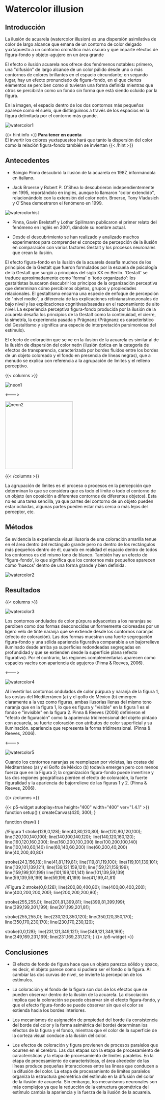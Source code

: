 # Watercolor illusion

## Introducción

La ilusión de acuarela (watercolor illusion) es una dispersión asimilativa de color de largo alcance que emana de un contorno de color delgado yuxtapuesto a un contorno cromático más oscuro y que imparte efectos de figura-fondo y objeto-agujero en un área grande

El efecto o ilusión acuarela  nos ofrece dos fenómenos notables: primero, una "difusión" de largo alcance de un color pálido desde uno o más contornos de colores brillantes en el espacio circundante; en segundo lugar, hay un efecto pronunciado de figura-fondo, en el que ciertos elementos se perciben como si tuvieran una forma definida mientras que otros se percibirán como un fondo sin forma que está siendo ocluido por la figura. 

En la imagen, el espacio dentro de los dos contornos más pequeños aparece como el suelo, que distinguimos a través de los espacios en la figura delimitada por el contorno más grande. 

![watercolor1](https://www.illusionsindex.org/images/illusions/watercolour-effect/wc3.jpg)

{{< hint info >}}
**Para tener en cuenta**  
El invertir los colores yuxtapuestos hará que tanto la dispersión del color como la relación figura-fondo también se inviertan
{{< /hint >}}

## Antecedentes

 - Baingio Pinna descubrió la ilusión de la acuarela en 1987, informándola en italiano.

 - Jack Broerse y Robert P. O'Shea lo descubrieron independientemente en 1995, reportándolo en inglés, aunque lo llamaron "color extendido", relacionándolo con la extensión del color neón. Broerse, Tony Vladusich y O'Shea demostraron el fenómeno en 1999. 

 ![watercolorhist](https://wikiimg.tojsiabtv.com/wikipedia/commons/thumb/c/ce/AfterBroerseet1999.pdf/page1-440px-AfterBroerseet1999.pdf.jpg)
 
 - Pinna, Gavin Brelstaff y Lothar Spillmann publicaron el primer relato del fenómeno en inglés en 2001, dándole su nombre actual.
 
 - Desde el descubrimiento se han realizado y analizado muchos experimentos para comprender el concepto de percepción de la ilusión en comparación con varios factores Gestalt y los procesos neuronales que crean la ilusión.

El efecto figura-fondo en la ilusión de la acuarela desafía muchos de los principios de la Gestalt que fueron formulados por la escuela de psicología de la Gestalt que surgió a principios del siglo XX en Berlín. 'Gestalt' se traduce aproximadamente como 'forma' o 'todo organizado': los gestaltistas buscaron descubrir los principos de la organización perceptiva que determinan cómo percibimos objetos, grupos y propiedades relacionales. El gestaltismo encarna una especie de enfoque de percepción de "nivel medio", a diferencia de las explicaciones retinianas/neuronales de bajo nivel y las explicaciones cognitivas/basadas en el razonamiento de alto nivel. La experiencia perceptiva figura-fondo producida por la ilusión de la acuarela desafía los principios de la Gestalt como la continuidad, el cierre, la simetría, la experiencia pasada y Prägnanz (Prägnanz es característico del Gestaltismo y significa una especie de interpretación parsimoniosa del estímulo).

El efecto de coloración que se ve en la ilusión de la acuarela es similar al de la ilusión de dispersión del color neón (ilusión óptica en la categoría de efectos de transparencia, caracterizada por bordes fluidos entre los bordes de un objeto coloreado y el fondo en presencia de líneas negras), que a menudo se explica con referencia a la agrupación de límites y el relleno perceptivo. 

{{< columns >}}

![neon1](https://wikiimg.tojsiabtv.com/wikipedia/commons/thumb/e/e7/Neon_Color_Circle.gif/220px-Neon_Color_Circle.gif)

<--->

<img src="https://wikiimg.tojsiabtv.com/wikipedia/commons/thumb/9/9c/Color_spreading.png/170px-Color_spreading.png" alt="neon2" width="220"/>

{{< /columns >}}

La agrupación de límites es el proceso o procesos en la percepción que determinan lo que se considera que es todo el límite o todo el contorno de un objeto (en oposición a diferentes contornos de diferentes objetos). Esta no es una tarea sencilla, ya que partes del contorno de un objeto pueden estar ocluidas, algunas partes pueden estar más cerca o más lejos del perceptor, etc.

## Métodos

Se evidencia la experiencia visual ilusoria de una coloración amarilla tenue en el área dentro del rectángulo grande pero no dentro de los rectángulos más pequeños dentro de él, cuando en realidad el espacio dentro de todos los contornos es del mismo tono de blanco. También hay un efecto de 'figura-fondo', lo que significa que los contornos más pequeños aparecen como 'huecos' dentro de una forma grande y bien definida.

![watercolor2](https://www.illusionsindex.org/images/illusions/watercolour-effect/main.png)

## Resultados

{{< columns >}}

![watercolor3](http://www.scholarpedia.org/w/images/thumb/8/8c/Watercolor1.png/518px-Watercolor1.png)

Los contornos ondulados de color púrpura adyacentes a los naranjas se perciben como dos formas desconocidas uniformemente coloreadas por un ligero velo de tinte naranja que se extiende desde los contornos naranjas (efecto de coloración). Las dos formas muestran una fuerte segregación figura-fondo y una sólida apariencia figurativa comparable a un bajorrelieve iluminado desde arriba ya superficies redondeadas segregadas en profundidad y que se extienden desde la superficie plana (efecto figurativo). Por el contrario, las regiones complementarias aparecen como espacios vacíos con apariencia de agujeros (Pinna & Reeves, 2006).


<--->

![watercolor4](http://www.scholarpedia.org/w/images/thumb/3/3c/Watercolor2.png/518px-Watercolor2.png)

Al invertir los contornos ondulados de color púrpura y naranja de la figura 1, las costas del Mediterráneo (a) y el golfo de México (b) emergen claramente a la vez como figuras, ambas ilusorias llenas del mismo tono naranja que en la figura 1, lo que es figura y "visible" en la figura 1 es el fondo e "invisible" en la figura 2. Pinna & Reeves (2006) definieron el "efecto de figuración" como la apariencia tridimensional del objeto pintado con acuarela, su fuerte coloración con atributos de color superficial y su iluminación. apariencia que representa la forma tridimensional. (Pinna & Reeves, 2006).

<--->

![watercolor5](http://www.scholarpedia.org/w/images/thumb/5/5f/Watercolor3.png/250px-Watercolor3.png)

Cuando los contornos naranjas se reemplazan por violetas, las costas del Mediterráneo (a) y el Golfo de México (b) todavía emergen pero con menos fuerza que en la Figura 2; la organización figura-fondo puede invertirse y las dos regiones geográficas pierden el efecto de coloración, la fuerte figuralidad y la apariencia de bajorrelieve de las figuras 1 y 2. (Pinna & Reeves, 2006).


{{< /columns >}}

{{< p5-widget autoplay=true height="400" width="400" ver="1.4.1" >}}
function setup() {
  createCanvas(420, 300);
}

function draw() {
  
  //Figura 1
  stroke(128,0,128);
  line(40,80,120,80);
  line(120,80,120,100);
  line(120,100,140,100);
  line(140,100,140,120);
  line(140,120,160,120);
  line(160,120,160,200);
  line(160,200,100,200)
  line(100,200,100,140)
  line(100,140,60,140)
  line(60,140,60,200)
  line(60,200,40,200)
  line(40,200,40,80)
  
  stroke(243,156,18);
  line(41,81,119,81);
  line(119,81,119,100);
  line(119,101,139,101);
  line(139,101,139,121);
  line(139,121,159,121);
  line(159,121,159,199);
  line(159,199,101,199)
  line(101,199,101,141)
  line(101,139,59,139)
  line(59,139,59,199)
  line(59,199,41,199)
  line(41,199,41,81)
  
  //Figura 2
  stroke(0,0,128);
  line(200,80,400,80);
  line(400,80,400,200);
  line(400,200,200,200);
  line(200,200,200,80);
  
  stroke(255,255,0);
  line(201,81,399,81);
  line(399,81,399,199);
  line(399,199,201,199);
  line(201,199,201,81);
  
  stroke(255,255,0);
  line(230,120,350,120);
  line(350,120,350,170);
  line(350,170,230,170);
  line(230,170,230,120);
  
  stroke(0,0,128);
  line(231,121,349,121);
  line(349,121,349,169);
  line(349,169,231,169);
  line(231,169,231,121);
}
{{< /p5-widget >}}

## Conclusiones

 - El efecto de fondo de figura hace que un objeto parezca sólido y opaco, es decir, el objeto parece como si pudiera ser el fondo o la figura. Al cambiar las dos curvas de nivel, se invierte la percepción de los estímulos.

 - La coloración y el fondo de la figura son dos de los efectos que se pueden observar dentro de la ilusión de la acuarela. La disociación implica que la coloración se puede observar sin el efecto figura-fondo, y que el efecto figura-fondo se puede observar sin que el color se extienda hacia los bordes interiores.

 - Los mecanismos de asignación de propiedad del borde (la consistencia del borde del color y la forma asimétrica del borde) determinan los efectos de la figura y el fondo, mientras que el color de la superficie de la corteza visual conduce a la ilusión del color.
 
 - Los efectos de coloración y figura provienen de procesos paralelos que ocurren en el cerebro. Las dos etapas son la etapa de procesamiento de características y la etapa de procesamiento de límites paralelos. En la etapa de procesamiento de características, el área alrededor de las líneas produce pequeñas interacciones entre las líneas que conducen a la difusión del color. La etapa de procesamiento de límites paralelos organiza la estructura geométrica del estímulo en la difusión del color de la ilusión de acuarela. Sin embargo, los mecanismos neuronales son más complejos ya que la reducción de la estructura geométrica del estímulo cambia la apariencia y la fuerza de la ilusión de la acuarela.